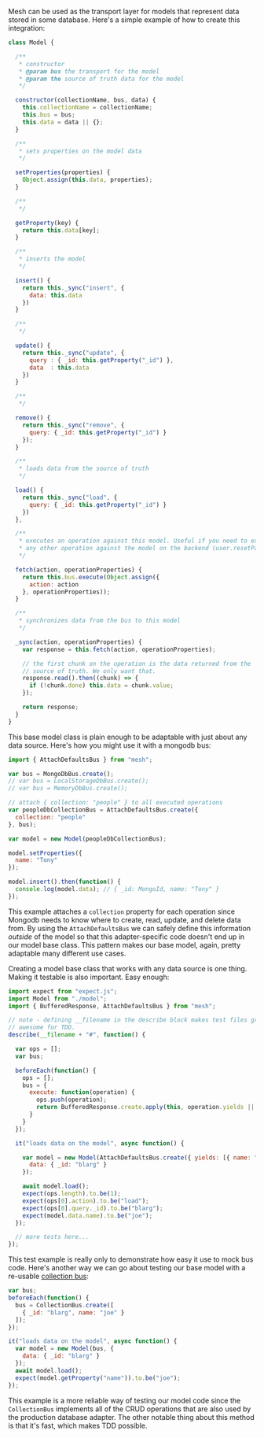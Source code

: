 Mesh can be used as the transport layer for models that represent data stored in some database. Here's a simple example of how to create this integration:

```javascript
class Model {

  /**
   * constructor
   * @param bus the transport for the model
   * @param the source of truth data for the model
   */

  constructor(collectionName, bus, data) {
    this.collectionName = collectionName;
    this.bus = bus;
    this.data = data || {};
  }

  /**
   * sets properties on the model data
   */

  setProperties(properties) {
    Object.assign(this.data, properties);
  }

  /**
   */

  getProperty(key) {
    return this.data[key];
  }

  /**
   * inserts the model
   */

  insert() {
    return this._sync("insert", {
      data: this.data
    })
  }

  /**
   */

  update() {
    return this._sync("update", {
      query : { _id: this.getProperty("_id") },
      data  : this.data
    })
  }

  /**
   */

  remove() {
    return this._sync("remove", {
      query: { _id: this.getProperty("_id") }
    });
  }

  /**
   * loads data from the source of truth
   */

  load() {
    return this._sync("load", {
      query: { _id: this.getProperty("_id") }
    })
  },

  /**
   * executes an operation against this model. Useful if you need to execute
   * any other operation against the model on the backend (user.resetPassword, user.logout)
   */

  fetch(action, operationProperties) {
    return this.bus.execute(Object.assign({
      action: action
    }, operationProperties));
  }

  /**
   * synchronizes data from the bus to this model
   */

  _sync(action, operationProperties) {
    var response = this.fetch(action, operationProperties);

    // the first chunk on the operation is the data returned from the
    // source of truth. We only want that.
    response.read().then((chunk) => {
      if (!chunk.done) this.data = chunk.value;
    });

    return response;
  }
}
```

This base model class is plain enough to be adaptable with just about any data source. Here's how you might use it with a mongodb bus:

```javascript
import { AttachDefaultsBus } from "mesh";

var bus = MongoDbBus.create();
// var bus = LocalStorageDbBus.create();
// var bus = MemoryDbBus.create();

// attach { collection: "people" } to all executed operations
var peopleDbCollectionBus = AttachDefaultsBus.create({
  collection: "people"
}, bus);

var model = new Model(peopleDbCollectionBus);

model.setProperties({
  name: "Tony"
});

model.insert().then(function() {
  console.log(model.data); // { _id: MongoId, name: "Tony" }
});
```
This example attaches a `collection` property for each operation since Mongodb needs to know where to create, read, update, and delete data from. By using the `AttachDefaultsBus` we can safely define this information *outside* of the model so that this adapter-specific code doesn't end up in our model base class. This pattern makes our base model, again, pretty adaptable many different use cases.

Creating a model base class that works with any data source is one thing. Making it testable is also important. Easy enough:


```javascript
import expect from "expect.js";
import Model from "./model";
import { BufferedResponse, AttachDefaultsBus } from "mesh";

// note - defining __filename in the describe block makes test files greppable. Super
// awesome for TDD.
describe(__filename + "#", function() {

  var ops = [];
  var bus;

  beforeEach(function() {
    ops = [];
    bus = {
      execute: function(operation) {
        ops.push(operation);
        return BufferedResponse.create.apply(this, operation.yields || []);
      }
    }
  });

  it("loads data on the model", async function() {

    var model = new Model(AttachDefaultsBus.create({ yields: [{ name: "joe", _id: "blarg" }] }, bus), {
      data: { _id: "blarg" }
    });

    await model.load();
    expect(ops.length).to.be(1);
    expect(ops[0].action).to.be("load");
    expect(ops[0].query._id).to.be("blarg");
    expect(model.data.name).to.be("joe");
  });

  // more tests here...
});
```

This test example is really only to demonstrate how easy it use to mock bus code. Here's another way we can go about testing our base model with a re-usable [collection bus](https://gist.github.com/crcn/e049575c298826223e6c):

```javascript
var bus;
beforeEach(function() {
  bus = CollectionBus.create([
    { _id: "blarg", name: "joe" }
  ]);
});

it("loads data on the model", async function() {
  var model = new Model(bus, {
    data: { _id: "blarg" }
  });
  await model.load();
  expect(model.getProperty("name")).to.be("joe");
});
```

This example is a more reliable way of testing our model code since the `CollectionBus` implements all of the CRUD operations that are also used by the production database adapter. The other notable thing about this method is that it's fast, which makes TDD possible.
